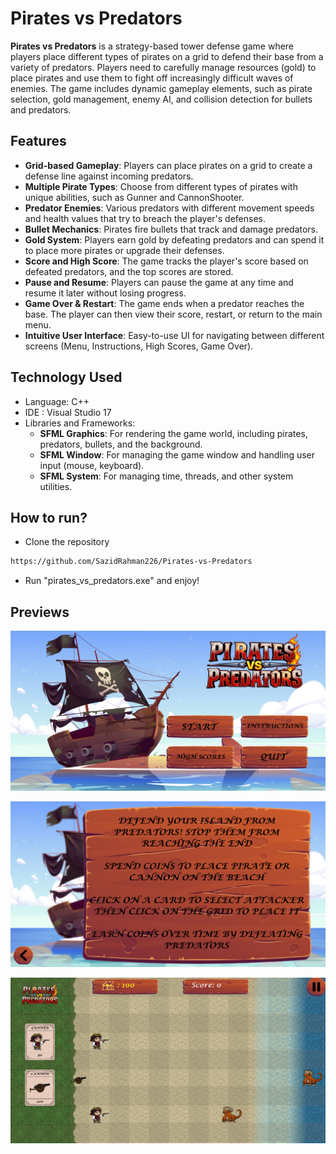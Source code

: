 # Pirates vs Predators
**Pirates vs Predators** is a strategy-based tower defense game where players place different types of pirates on a grid to defend their base from a variety of predators. Players need to carefully manage resources (gold) to place pirates and use them to fight off increasingly difficult waves of enemies. The game includes dynamic gameplay elements, such as pirate selection, gold management, enemy AI, and collision detection for bullets and predators.

## Features
- **Grid-based Gameplay**: Players can place pirates on a grid to create a defense line against incoming predators.
- **Multiple Pirate Types**: Choose from different types of pirates with unique abilities, such as Gunner and CannonShooter.
- **Predator Enemies**: Various predators with different movement speeds and health values that try to breach the player's defenses.
- **Bullet Mechanics**: Pirates fire bullets that track and damage predators.
- **Gold System**: Players earn gold by defeating predators and can spend it to place more pirates or upgrade their defenses.
- **Score and High Score**: The game tracks the player's score based on defeated predators, and the top scores are stored.
- **Pause and Resume**: Players can pause the game at any time and resume it later without losing progress.
- **Game Over & Restart**: The game ends when a predator reaches the base. The player can then view their score, restart, or return to the main menu.
- **Intuitive User Interface**: Easy-to-use UI for navigating between different screens (Menu, Instructions, High Scores, Game Over).

## Technology Used
  - Language: C++
  - IDE : Visual Studio 17
  - Libraries and Frameworks:
    - **SFML Graphics**: For rendering the game world, including pirates, predators, bullets, and the background.
    - **SFML Window**: For managing the game window and handling user input (mouse, keyboard).
    - **SFML System**: For managing time, threads, and other system utilities.

## How to run?
  - Clone the repository
  ```sh
  https://github.com/SazidRahman226/Pirates-vs-Predators
  ```
  - Run "pirates_vs_predators.exe" and enjoy!

## Previews

![preview1](https://github.com/SazidRahman226/Pirates-vs-Predators/blob/526f5d4be4f859a4854c2fd68d30ddd5f72893d8/Pirates%20Vs%20Predators/previews/preview1.png)

![preview2](https://github.com/SazidRahman226/Pirates-vs-Predators/blob/f8c89e53daf8722427499a4b587b0c473ce5c53c/Pirates%20Vs%20Predators/previews/preview2.png)

![preview3](https://github.com/SazidRahman226/Pirates-vs-Predators/blob/f8c89e53daf8722427499a4b587b0c473ce5c53c/Pirates%20Vs%20Predators/previews/preview3.png)

